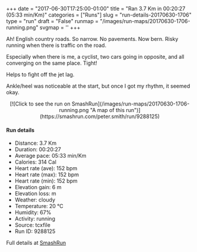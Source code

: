 +++
date = "2017-06-30T17:25:00-01:00"
title = "Ran 3.7 Km in 00:20:27 (05:33 min/Km)"
categories = ["Runs"]
slug = "run-details-20170630-1706"
type = "run"
draft = "False"
runmap = "/images/run-maps/20170630-1706-running.png"
svgmap = '<polyline points="1 75, 7 73, 8 73, 8 72, 5 68, 3 64, 3 64, 5 63, 6 62, 2 52, 0 46, 0 44, 3 36, 36 33, 38 33, 56 29, 67 29, 77 27, 97 26, 99 26, 100 25, 95 26, 66 29, 57 29, 39 32, 22 34, 19 34, 16 34, 6 36, 5 36, 3 36, 2 36, 2 39, 0 46, 2 53, 5 62, 5 62, 3 64, 3 64, 4 68, 7 72, 7 73, 2 75">'
+++

Ah! English country roads. So narrow. No pavements. Now bern. Risky running when there is traffic on the road. 

Especially when there is me, a cyclist, two cars going in opposite, and all converging on the same place. Tight!

Helps to fight off the jet lag. 

Ankle/heel was noticeable at the start, but once I got my rhythm, it seemed okay. 

<!--more-->

<center>
[![Click to see the run on SmashRun](/images/run-maps/20170630-1706-running.png "A map of this run")](https://smashrun.com/peter.smith/run/9288125)
</center>

#### Run details

* Distance: 3.7 Km
* Duration: 00:20:27
* Average pace: 05:33 min/Km
* Calories: 314 Cal
* Heart rate (ave): 152 bpm
* Heart rate (max): 152 bpm
* Heart rate (min): 152 bpm
* Elevation gain: 6 m
* Elevation loss:  m
* Weather: cloudy
* Temperature: 20 &deg;C
* Humidity: 67%
* Activity: running
* Source: tcxfile
* Run ID: 9288125

Full details at [SmashRun](https://smashrun.com/peter.smith/run/9288125)